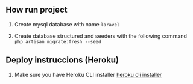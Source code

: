 ## How run project

1. Create mysql database with name `laravel`

2. Create database structured and seeders with the following command `php artisan migrate:fresh --seed`


## Deploy instruccions (Heroku)

1. Make sure you have Heroku CLI installer [heroku cli installer](https://devcenter.heroku.com/articles/heroku-cli)








